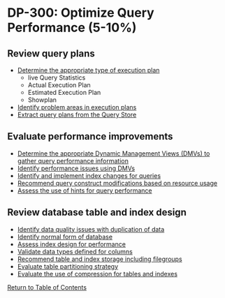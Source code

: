 # DP-300: Optimize Query Performance (5-10%)

## Review query plans

* [Determine the appropriate type of execution plan](https://docs.microsoft.com/en-us/sql/relational-databases/performance/execution-plans?view=sql-server-ver15)
  * live Query Statistics
  * Actual Execution Plan
  * Estimated Execution Plan
  * Showplan
* [Identify problem areas in execution plans](https://docs.microsoft.com/en-us/sql/relational-databases/performance/analyze-an-actual-execution-plan?view=sql-server-ver15)
* [Extract query plans from the Query Store](https://docs.microsoft.com/en-us/sql/relational-databases/performance/monitoring-performance-by-using-the-query-store?view=sql-server-ver15)

## Evaluate performance improvements
* [Determine the appropriate Dynamic Management Views (DMVs) to gather query performance information](https://docs.microsoft.com/en-us/azure/sql-database/sql-database-monitoring-with-dmvs)
* [Identify performance issues using DMVs](https://docs.microsoft.com/en-us/azure/sql-database/sql-database-monitoring-with-dmvs)
* [Identify and implement index changes for queries](https://docs.microsoft.com/en-us/sql/relational-databases/sql-server-index-design-guide?view=sql-server-ver15)
* [Recommend query construct modifications based on resource usage](https://docs.microsoft.com/en-us/sql/relational-databases/performance/upgrade-dbcompat-using-qta?view=sql-server-ver15)
* [Assess the use of hints for query performance](https://docs.microsoft.com/en-us/sql/t-sql/queries/hints-transact-sql-query?view=sql-server-ver15)

## Review database table and index design
* [Identify data quality issues with duplication of data](https://docs.microsoft.com/en-us/sql/data-quality-services/introduction-to-data-quality-services?view=sql-server-ver15)
* [Identify normal form of database](https://docs.microsoft.com/en-us/office/troubleshoot/access/database-normalization-description)
* [Assess index design for performance](https://docs.microsoft.com/en-us/sql/relational-databases/sql-server-index-design-guide?view=sql-server-ver15)
* [Validate data types defined for columns](https://www.mssqltips.com/sqlservertip/4799/validate-integer-and-decimal-values-in-sql-server/)
* [Recommend table and index storage including filegroups](https://docs.microsoft.com/en-us/sql/relational-databases/databases/database-files-and-filegroups?view=sql-server-ver15)
* [Evaluate table partitioning strategy]()
* [Evaluate the use of compression for tables and indexes](https://docs.microsoft.com/en-us/sql/relational-databases/data-compression/enable-compression-on-a-table-or-index?view=sql-server-ver15)

[Return to Table of Contents](README.md)